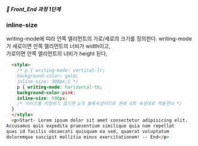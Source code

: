 ##### 🍑  Front_End 과정 1단계 


### inline-size
writing-mode에 띠라 안쪽 엘리먼트의 가로/세로의 크기를 정의한다.
writing-mode가 세로이면 안쪽 엘리먼트의 너비가 width이고,   
가로이면 안쪽 엘리먼트의 너비가 height 된다,   
```html
  <style>
    /* p { writing-mode: vertical-lr;
    background-color: gold; 
    inline-size: 300px;} */
    p { writing-mode: horizontal-tb;
    background-color:pink; 
    inline-size: 500px;
    /* 사이즈를 지정하기 않으면 p가 블록속성이므로 원래 d의 속성대로 작동한다 */
  }
  </style>
  <p>Start- Lorem ipsum dolor sit amet consectetur adipisicing elit.
Accusamus quis expedita praesentium similique quia nam repellat
quas id facilis obcaecati quisquam ea sed, quaerat voluptatum
doloremque suscipit mollitia minus exercitationem! -- End</p>
```
